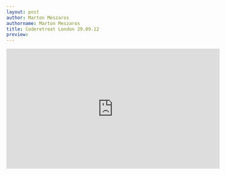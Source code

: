```yaml
---
layout: post
author: Marton Meszaros
authorname: Marton Meszaros
title: Coderetreat London 29.09.12
preview: 
---
```

<iframe width="560" height="315" src="http://www.youtube.com/embed/qBvMBAOQD5U?wmode=opaque" frameborder="0" _origwidth="560"></iframe>
